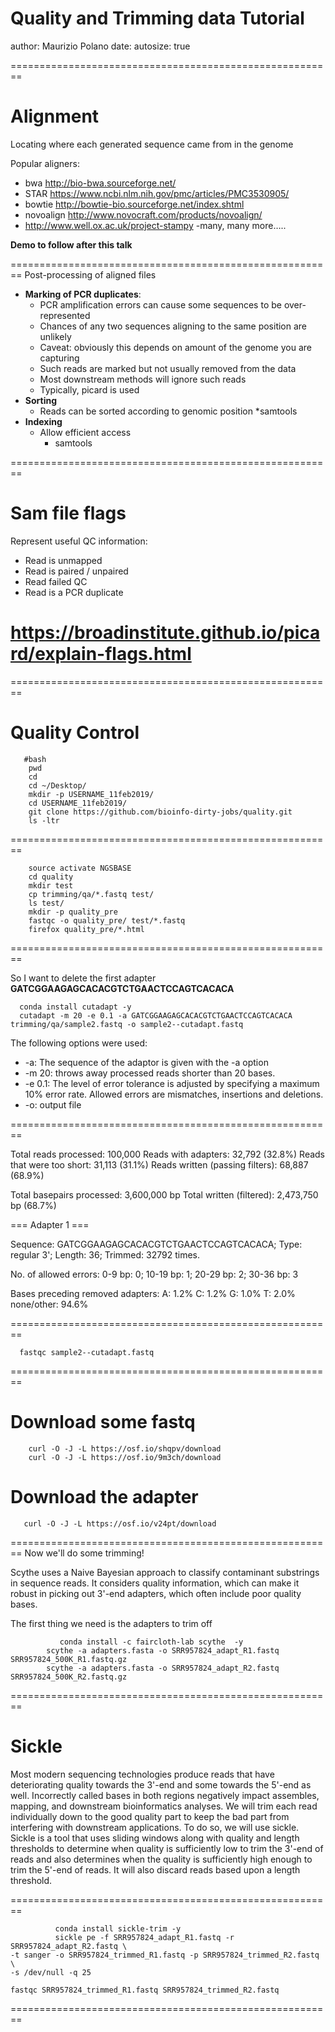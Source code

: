 Quality and Trimming data Tutorial
========================================================
author: Maurizio Polano
date: 
autosize: true


========================================================

# **Alignment**

 Locating where each generated sequence came from in the genome
  
Popular aligners:

- bwa http://bio-bwa.sourceforge.net/
- STAR https://www.ncbi.nlm.nih.gov/pmc/articles/PMC3530905/
- bowtie http://bowtie-bio.sourceforge.net/index.shtml
- novoalign http://www.novocraft.com/products/novoalign/
- http://www.well.ox.ac.uk/project-stampy
-many, many more…..

    
**Demo to follow after this talk**

========================================================
Post-processing of aligned files

* **Marking of PCR duplicates**:
    + PCR amplification errors can cause some sequences to be over-represented
    + Chances of any two sequences aligning to the same position are unlikely
   +  Caveat: obviously this depends on amount of the genome you are capturing
    + Such reads are marked but not usually removed from the data
   + Most downstream methods will ignore such reads
    + Typically, picard is used
* **Sorting**
    + Reads can be sorted according to genomic position
         *samtools
* **Indexing**
    + Allow efficient access
        * samtools


========================================================
# Sam file flags
Represent useful QC information:
 + Read is unmapped
 + Read is paired / unpaired
 + Read failed QC
+ Read is a PCR duplicate
# https://broadinstitute.github.io/picard/explain-flags.html


========================================================
# Quality Control
       #bash
        pwd
        cd 
        cd ~/Desktop/
        mkdir -p USERNAME_11feb2019/
        cd USERNAME_11feb2019/
        git clone https://github.com/bioinfo-dirty-jobs/quality.git
        ls -ltr
        





========================================================

        source activate NGSBASE
        cd quality
        mkdir test
        cp trimming/qa/*.fastq test/
        ls test/
        mkdir -p quality_pre
        fastqc -o quality_pre/ test/*.fastq
        firefox quality_pre/*.html
        







========================================================


So I want to delete the first adapter **GATCGGAAGAGCACACGTCTGAACTCCAGTCACACA**

      
      conda install cutadapt -y
      cutadapt -m 20 -e 0.1 -a GATCGGAAGAGCACACGTCTGAACTCCAGTCACACA trimming/qa/sample2.fastq -o sample2--cutadapt.fastq
      
      



The following options were used:
+ -a: The sequence of the adaptor is given with the -a option
+ -m 20: throws away processed reads shorter than 20 bases.
+ -e 0.1: The level of error tolerance is adjusted by specifying
a maximum 10% error rate. Allowed errors are mismatches,
insertions and deletions.
+ -o: output file

========================================================



Total reads processed:                 100,000
Reads with adapters:                    32,792 (32.8%)
Reads that were too short:              31,113 (31.1%)
Reads written (passing filters):        68,887 (68.9%)

Total basepairs processed:     3,600,000 bp
Total written (filtered):      2,473,750 bp (68.7%)

=== Adapter 1 ===

Sequence: GATCGGAAGAGCACACGTCTGAACTCCAGTCACACA; Type: regular 3'; Length: 36; Trimmed: 32792 times.

No. of allowed errors:
0-9 bp: 0; 10-19 bp: 1; 20-29 bp: 2; 30-36 bp: 3

Bases preceding removed adapters:
  A: 1.2%
  C: 1.2%
  G: 1.0%
  T: 2.0%
  none/other: 94.6%





========================================================



      fastqc sample2--cutadapt.fastq



========================================================
# Download some fastq
        curl -O -J -L https://osf.io/shqpv/download
        curl -O -J -L https://osf.io/9m3ch/download

#  Download the adapter
       curl -O -J -L https://osf.io/v24pt/download




========================================================
Now we'll do some trimming!

Scythe uses a Naive Bayesian approach to classify contaminant substrings in sequence reads. It considers quality information, which can make it robust in picking out 3'-end adapters, which often include poor quality bases.

The first thing we need is the adapters to trim off

               conda install -c faircloth-lab scythe  -y
            scythe -a adapters.fasta -o SRR957824_adapt_R1.fastq SRR957824_500K_R1.fastq.gz
            scythe -a adapters.fasta -o SRR957824_adapt_R2.fastq SRR957824_500K_R2.fastq.gz


========================================================

# Sickle

Most modern sequencing technologies produce reads that have deteriorating quality towards the 3'-end and some towards the 5'-end as well. Incorrectly called bases in both regions negatively impact assembles, mapping, and downstream bioinformatics analyses.
We will trim each read individually down to the good quality part to keep the bad part from interfering with downstream applications.
To do so, we will use sickle. Sickle is a tool that uses sliding windows along with quality and length thresholds to determine when quality is sufficiently low to trim the 3'-end of reads and also determines when the quality is sufficiently high enough to trim the 5'-end of reads. It will also discard reads based upon a length threshold.



========================================================


              conda install sickle-trim -y
              sickle pe -f SRR957824_adapt_R1.fastq -r SRR957824_adapt_R2.fastq \
    -t sanger -o SRR957824_trimmed_R1.fastq -p SRR957824_trimmed_R2.fastq \
    -s /dev/null -q 25
    
    fastqc SRR957824_trimmed_R1.fastq SRR957824_trimmed_R2.fastq











========================================================

